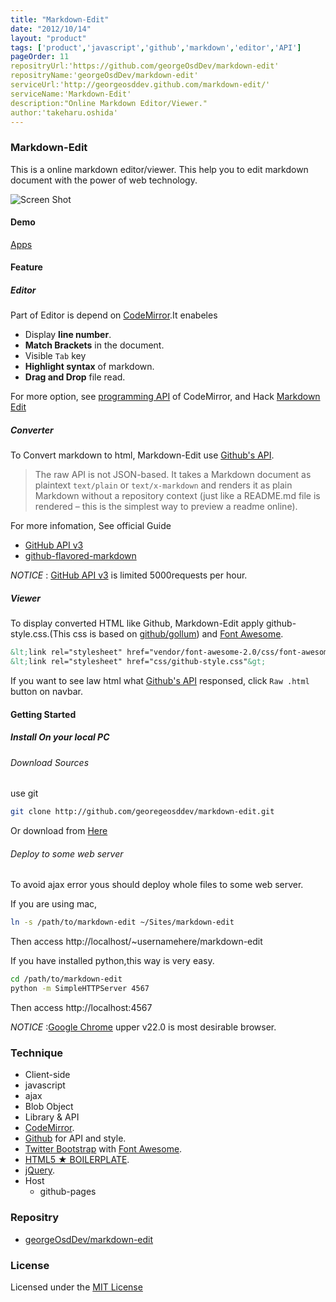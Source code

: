 ```yaml
---
title: "Markdown-Edit"
date: "2012/10/14"
layout: "product"
tags: ['product','javascript','github','markdown','editor','API']
pageOrder: 11
repositryUrl:'https://github.com/georgeOsdDev/markdown-edit'
repositryName:'georgeOsdDev/markdown-edit'
serviceUrl:'http://georgeosddev.github.com/markdown-edit/'
serviceName:'Markdown-Edit'
description:"Online Markdown Editor/Viewer."
author:'takeharu.oshida'
---
```


### Markdown-Edit
This is a online markdown editor/viewer.
This help you to edit markdown document with the power of web technology.

![Screen Shot](http://georgeosddev.github.com/markdown-edit/images/ScreenShot.png)

#### Demo
[Apps](http://georgeosddev.github.com/markdown-edit)

#### Feature
##### Editor
Part of Editor is depend on [CodeMirror](http://codemirror.net/).It enabeles

* Display **line number**.
* **Match Brackets** in the document.
* Visible `Tab` key
* **Highlight syntax** of markdown.
* **Drag and Drop** file read.

For more option, see [programming API](http://codemirror.net/doc/manual.html) of CodeMirror, and Hack [Markdown Edit](http://github.com/georgeosddev/markdown-edit)
  
##### Converter
To Convert markdown to html, Markdown-Edit use [Github's API](http://developer.github.com/v3/markdown/#render-a-markdown-document-in-raw-mode).

> The raw API is not JSON-based. It takes a Markdown document as plaintext `text/plain` or `text/x-markdown` and renders it as plain Markdown without a repository context (just like a README.md file is rendered – this is the simplest way to preview a readme online).

For more infomation, See official Guide 
* [GitHub API v3](http://developer.github.com/v3/markdown/)
* [github-flavored-markdown](http://github.github.com/github-flavored-markdown/)

*NOTICE* : [GitHub API v3](http://developer.github.com/v3/#rate-limiting) is limited 5000requests per hour. <br>

##### Viewer
To display converted HTML like Github, Markdown-Edit apply github-style.css.(This css is based on [github/gollum](https://raw.github.com/github/gollum/master/lib/gollum/frontend/public/gollum/css/template.css)) and [Font Awesome](http://fortawesome.github.com/Font-Awesome/).

```html
&lt;link rel="stylesheet" href="vendor/font-awesome-2.0/css/font-awesome.css"&gt;
&lt;link rel="stylesheet" href="css/github-style.css"&gt;
```

If you want to see law html what [Github's API](http://developer.github.com/v3/markdown/#render-a-markdown-document-in-raw-mode) responsed, click `Raw .html` button on navbar.

#### Getting Started

##### Install On your local PC

###### Download Sources

use git

```bash
git clone http://github.com/georegeosddev/markdown-edit.git
```

Or download from [Here](https://github.com/georgeOsdDev/markdown-edit/zipball/master)

###### Deploy to some web server
To avoid ajax error yous should deploy whole files to some web server.

If you are using mac,
```bash
ln -s /path/to/markdown-edit ~/Sites/markdown-edit
```
Then access http://localhost/~usernamehere/markdown-edit

If you have installed python,this way is very easy.
```bash
cd /path/to/markdown-edit
python -m SimpleHTTPServer 4567
```
Then access http://localhost:4567

*NOTICE* :[Google Chrome](https://www.google.com/intl/en/chrome/browser/) upper v22.0 is most desirable browser.


### Technique
* Client-side
 * javascript
 * ajax
 * Blob Object
 * Library & API
  * [CodeMirror](http://codemirror.net/).
  * [Github](http://developer.github.com/) for API and style.
  * [Twitter Bootstrap](http://twitter.github.com/bootstrap/) with [Font Awesome](http://fortawesome.github.com/Font-Awesome/).
  * [HTML5 ★ BOILERPLATE](http://html5boilerplate.com/).
  * [jQuery](http://jquery.com/).
* Host
  * github-pages

### Repositry
 * [georgeOsdDev/markdown-edit](https://github.com/georgeOsdDev/markdown-edit)

### License

Licensed under the [MIT License](http://opensource.org/licenses/mit-license.php)
